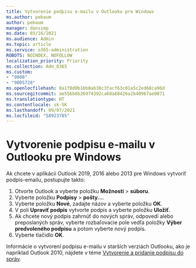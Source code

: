 ```yaml
---
title: Vytvorenie podpisu e-mailu v Outlooku pre Windows
ms.author: pebaum
author: pebaum
manager: dansimp
ms.date: 03/16/2021
ms.audience: Admin
ms.topic: article
ms.service: o365-administration
ROBOTS: NOINDEX, NOFOLLOW
localization_priority: Priority
ms.collection: Adm_O365
ms.custom:
- "9808"
- "9005728"
ms.openlocfilehash: 8a1f8d0b1bb0ab38c3facf63c01a5c2ed68ca96d
ms.sourcegitcommit: ae556b6b26974392ca68a68426a2b40967ae0071
ms.translationtype: HT
ms.contentlocale: sk-SK
ms.lasthandoff: 09/07/2021
ms.locfileid: "58923785"
---
```

# <a name="create-an-email-signature-in-outlook-for-windows"></a>Vytvorenie podpisu e-mailu v Outlooku pre Windows

Ak chcete v aplikácii Outlook 2019, 2016 alebo 2013 pre Windows vytvoriť podpis-emailu, postupujte takto:

1. Otvorte Outlook a vyberte položku **Možnosti** > **súboru**.
1. Vyberte položku **Podpisy** > **pošty...**.
1. Vyberte položku **Nové**, zadajte názov a vyberte položku **OK**.
1. V poli **Upraviť podpis** vytvorte podpis a vyberte položku **Uložiť**.
1. Ak chcete nový podpis zahrnúť do nových správ, odpovedí alebo preposlaných správ, vyberte rozbaľovacie pole vedľa položky **Výber predvoleného podpisu** a potom vyberte nový podpis.
1. Vyberte tlačidlo **OK**.

Informácie o vytvorení podpisu e-mailu v starších verziách Outlooku, ako je napríklad Outlook 2010, nájdete v téme [Vytvorenie a pridanie podpisu do správ](https://support.microsoft.com/office/8ee5d4f4-68fd-464a-a1c1-0e1c80bb27f2#ID0EAADAAA=Office_2007_-_2010).